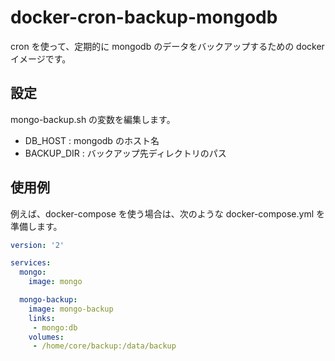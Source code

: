# docker-cron-backup-mongodb

cron を使って、定期的に mongodb のデータをバックアップするための docker イメージです。

## 設定
mongo-backup.sh の変数を編集します。
- DB_HOST : mongodb のホスト名
- BACKUP_DIR : バックアップ先ディレクトリのパス

## 使用例
例えば、docker-compose を使う場合は、次のような docker-compose.yml を準備します。

```docker-compose.yml
version: '2'

services:
  mongo:
    image: mongo

  mongo-backup:
    image: mongo-backup
    links:
     - mongo:db
    volumes:
     - /home/core/backup:/data/backup
```

